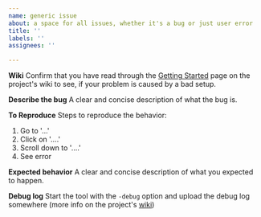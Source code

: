 ```yaml
---
name: generic issue
about: a space for all issues, whether it's a bug or just user error
title: ''
labels: ''
assignees: ''

---
```


**Wiki**
Confirm that you have read through the [Getting Started](https://github.com/RagingLightning/TSW2-Livery-Manager/wiki/(1)-Getting-Started) page on the project's wiki to see, if your problem is caused by a bad setup.

**Describe the bug**
A clear and concise description of what the bug is.

**To Reproduce**
Steps to reproduce the behavior:
1. Go to '...'
2. Click on '....'
3. Scroll down to '....'
4. See error

**Expected behavior**
A clear and concise description of what you expected to happen.

**Debug log**
Start the tool with the `-debug` option and upload the debug log somewhere
(more info on the project's [wiki](https://github.com/RagingLightning/TSW2-Livery-Manager/wiki/Command-Line-Options))
